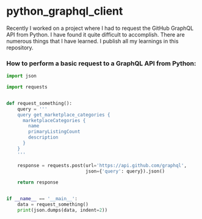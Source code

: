 # python_graphql_client

Recently I worked on a project where I had to request the GitHub GraphQL API from Python. I have found it quite difficult to accomplish. There are numerous things that I have learned. I publish all my learnings in this repository.

### How to perform a basic request to a GraphQL API from Python:

```python
import json

import requests


def request_something():
    query = '''
    query get_marketplace_categories { 
      marketplaceCategories {
        name
        primaryListingCount
        description
      }
    }
    '''

    response = requests.post(url='https://api.github.com/graphql',
                             json={'query': query}).json()
    
    return response


if __name__ == '__main__':
    data = request_something()
    print(json.dumps(data, indent=2))

```
